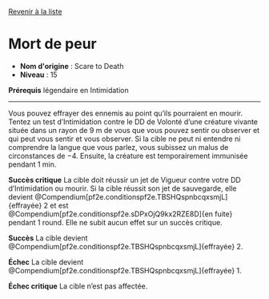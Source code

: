[Revenir à la liste](list.md)

# Mort de peur

 * **Nom d'origine** : Scare to Death
 * **Niveau** : 15


<p><strong>Prérequis</strong> légendaire en Intimidation</p>
<hr>
<p>Vous pouvez effrayer des ennemis au point qu’ils pourraient en mourir. Tentez un test d’Intimidation contre le DD de Volonté d’une créature vivante située dans un rayon de 9 m de vous que vous pouvez sentir ou observer et qui peut vous sentir et vous observer. Si la cible ne peut ni entendre ni comprendre la langue que vous parlez, vous subissez un malus de circonstances de −4. Ensuite, la créature est temporairement immunisée pendant 1 min.</p>
<p><strong>Succès critique</strong> La cible doit réussir un jet de Vigueur contre votre DD d’Intimidation ou mourir. Si la cible réussit son jet de sauvegarde, elle devient @Compendium[pf2e.conditionspf2e.TBSHQspnbcqxsmjL]{effrayée} 2 et est @Compendium[pf2e.conditionspf2e.sDPxOjQ9kx2RZE8D]{en fuite} pendant 1 round. Elle ne subit aucun effet sur un succès critique.</p>
<p><strong>Succès</strong> La cible devient @Compendium[pf2e.conditionspf2e.TBSHQspnbcqxsmjL]{effrayée} 2.</p>
<p><strong>Échec</strong> La cible devient @Compendium[pf2e.conditionspf2e.TBSHQspnbcqxsmjL]{effrayée} 1.</p>
<p><strong>Échec critique</strong> La cible n’est pas affectée.</p>